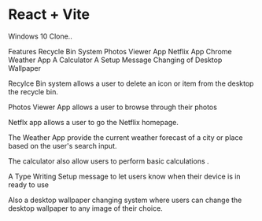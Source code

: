 # React + Vite

Windows 10 Clone..

Features
Recycle Bin System
Photos Viewer App
Netflix App
Chrome
Weather App
A Calculator
A Setup Message
Changing of Desktop Wallpaper

Recylce Bin system allows a user to delete an icon or item from the desktop the recycle bin.

Photos Viewer App allows a user to browse through their photos

Netflx app allows a user to go the Netflix homepage.

The Weather App provide the current weather forecast of a city or place based on the user's search input.

The calculator also allow users to perform basic calculations .

A Type Writing Setup message to let users know when their device is in ready to use

Also a desktop wallpaper changing system where users can change the desktop wallpaper to any image of their choice.
